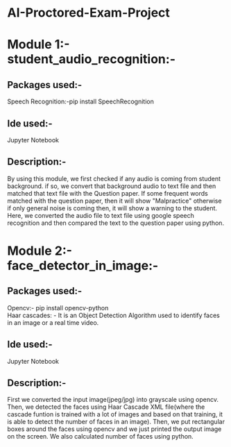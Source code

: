 # AI-Proctored-Exam-Project
# Module 1:- student_audio_recognition:-
## Packages used:-
   Speech Recognition:-pip install SpeechRecognition
## Ide used:-
   Jupyter Notebook
## Description:-
By using this module, we first checked if any audio is coming from student background. if so, we convert that background audio to text file and then matched that text file with the Question paper. If some frequent words matched with the question paper, then it will show "Malpractice" otherwise if only general noise is coming then, it will show a warning to the student. 
Here, we converted the audio file to text file using google speech recognition and then compared the text to the question paper using python.

# Module 2:- face_detector_in_image:-
## Packages used:-
   Opencv:- pip install opencv-python  
   Haar cascades: - It is an Object Detection Algorithm used to identify faces in an image or a real time video.
## Ide used:-
   Jupyter Notebook
## Description:-
First we converted the input image(jpeg/jpg) into grayscale using opencv. Then, we detected the faces using Haar Cascade XML file(where the cascade funtion is trained with a lot of images and based on that training, it is able to detect the number of faces in an image). Then, we put rectangular boxes around the faces using opencv and we just printed the output image on the screen. We also calculated number of faces using python.
